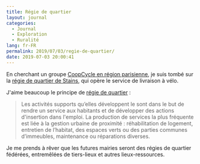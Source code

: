 ```yaml
---
title: Régie de quartier
layout: journal
categories:
  - Journal
  - Exploration
  - Ruralité
lang: fr-FR
permalink: 2019/07/03/regie-de-quartier/
date: 2019-07-03 20:00:41
---
```


En cherchant un groupe [CoopCycle en région parisienne](https://coopcycle.org/fr/federation/), je suis tombé sur la [régie de quartier de Stains](https://www.facebook.com/pg/rqstains/about/?ref=page_internal), qui opère le service de livraison à vélo.

J'aime beaucoup le principe de [régie de quartier](https://fr.wikipedia.org/wiki/R%C3%A9gie_de_quartier) :
>  Les activités supports qu’elles développent le sont dans le but de rendre un service aux habitants et de développer des actions d'insertion dans l'emploi.
>  La production de services la plus fréquente est liée à la gestion urbaine de proximité : réhabilitation de logement, entretien de l’habitat, des espaces verts ou des parties communes d’immeubles, maintenance ou réparations diverses.

Je me prends à rêver que les futures mairies seront des régies de quartier fédérées, entremêlées de tiers-lieux et autres lieux-ressources.